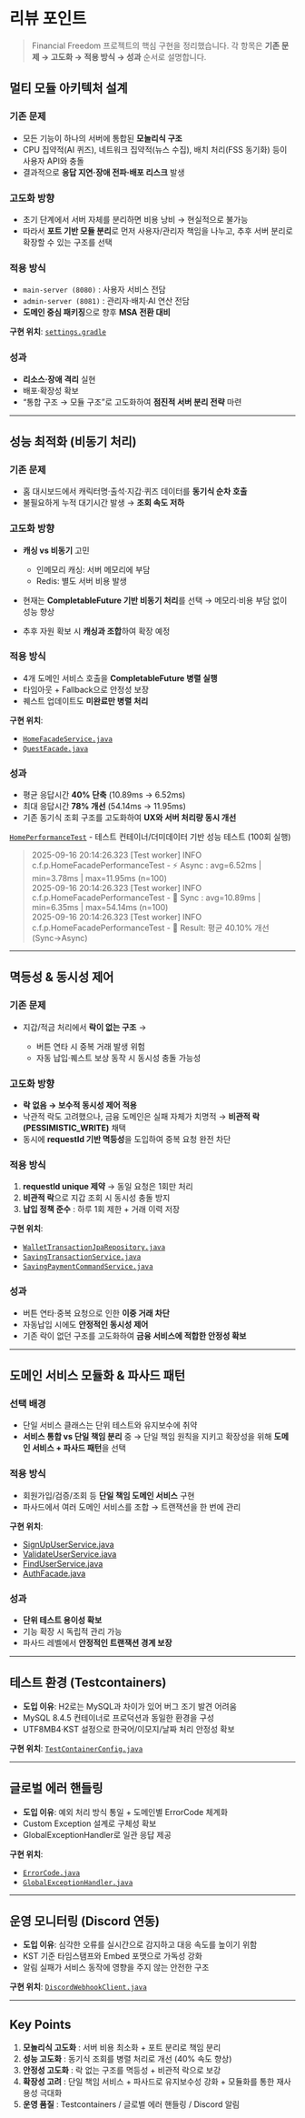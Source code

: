 # 리뷰 포인트

> Financial Freedom 프로젝트의 핵심 구현을 정리했습니다.
> 각 항목은 **기존 문제 → 고도화 → 적용 방식 → 성과** 순서로 설명합니다.

##  멀티 모듈 아키텍처 설계

### 기존 문제

* 모든 기능이 하나의 서버에 통합된 **모놀리식 구조**
* CPU 집약적(AI 퀴즈), 네트워크 집약적(뉴스 수집), 배치 처리(FSS 동기화) 등이 사용자 API와 충돌
* 결과적으로 **응답 지연·장애 전파·배포 리스크** 발생

### 고도화 방향

* 초기 단계에서 서버 자체를 분리하면 비용 낭비 → 현실적으로 불가능
* 따라서 **포트 기반 모듈 분리**로 먼저 사용자/관리자 책임을 나누고, 추후 서버 분리로 확장할 수 있는 구조를 선택

### 적용 방식

* `main-server (8080)` : 사용자 서비스 전담
* `admin-server (8081)` : 관리자·배치·AI 연산 전담
* **도메인 중심 패키징**으로 향후 **MSA 전환 대비**

**구현 위치**: [`settings.gradle`](https://github.com/9oormthon-univ/2025_SEASONTHON_TEAM_25_BE/blob/main/settings.gradle)

### 성과

* **리소스·장애 격리** 실현
* 배포·확장성 확보
* “통합 구조 → 모듈 구조”로 고도화하여 **점진적 서버 분리 전략** 마련

---

## 성능 최적화 (비동기 처리)

### 기존 문제

* 홈 대시보드에서 캐릭터명·출석·지갑·퀴즈 데이터를 **동기식 순차 호출**
* 불필요하게 누적 대기시간 발생 → **조회 속도 저하**

### 고도화 방향

* **캐싱 vs 비동기** 고민

    * 인메모리 캐싱: 서버 메모리에 부담
    * Redis: 별도 서버 비용 발생
* 현재는 **CompletableFuture 기반 비동기 처리**를 선택 → 메모리·비용 부담 없이 성능 향상
* 추후 자원 확보 시 **캐싱과 조합**하여 확장 예정

### 적용 방식

* 4개 도메인 서비스 호출을 **CompletableFuture 병렬 실행**
* 타임아웃 + Fallback으로 안정성 보장
* 퀘스트 업데이트도 **미완료만 병렬 처리**

**구현 위치**:

* [`HomeFacadeService.java`](https://github.com/9oormthon-univ/2025_SEASONTHON_TEAM_25_BE/blob/main/main-server/src/main/java/com/freedom/home/application/HomeFacadeService.java)
* [`QuestFacade.java`](https://github.com/9oormthon-univ/2025_SEASONTHON_TEAM_25_BE/blob/main/main-server/src/main/java/com/freedom/quest/application/QuestFacade.java)

### 성과

* 평균 응답시간 **40% 단축** (10.89ms → 6.52ms)
* 최대 응답시간 **78% 개선** (54.14ms → 11.95ms)
* 기존 동기식 조회 구조를 고도화하여 **UX와 서버 처리량 동시 개선**

[`HomePerformanceTest`](https://github.com/9oormthon-univ/2025_SEASONTHON_TEAM_25_BE/blob/main/main-server/src/test/java/com/freedom/performance/HomeFacadePerformanceTest.java) - 테스트 컨테이너/더미데이터 기반 성능 테스트 (100회 실행)
> 2025-09-16 20:14:26.323 [Test worker] INFO  c.f.p.HomeFacadePerformanceTest - ⚡ Async : avg=6.52ms | min=3.78ms | max=11.95ms (n=100)  
> 2025-09-16 20:14:26.323 [Test worker] INFO  c.f.p.HomeFacadePerformanceTest - 🐢 Sync  : avg=10.89ms | min=6.35ms | max=54.14ms (n=100)  
> 2025-09-16 20:14:26.323 [Test worker] INFO  c.f.p.HomeFacadePerformanceTest - 🚀 Result: 평균 40.10% 개선 (Sync→Async)
---

## 멱등성 & 동시성 제어

### 기존 문제

* 지갑/적금 처리에서 **락이 없는 구조** →

    * 버튼 연타 시 중복 거래 발생 위험
    * 자동 납입·퀘스트 보상 동작 시 동시성 충돌 가능성

### 고도화 방향

* **락 없음 → 보수적 동시성 제어 적용**
* 낙관적 락도 고려했으나, 금융 도메인은 실패 자체가 치명적 → **비관적 락(PESSIMISTIC\_WRITE)** 채택
* 동시에 **requestId 기반 멱등성**을 도입하여 중복 요청 완전 차단

### 적용 방식

1. **requestId unique 제약** → 동일 요청은 1회만 처리
2. **비관적 락**으로 지갑 조회 시 동시성 충돌 방지
3. **납입 정책 준수** : 하루 1회 제한 + 거래 이력 저장

**구현 위치**:

* [`WalletTransactionJpaRepository.java`](https://github.com/9oormthon-univ/2025_SEASONTHON_TEAM_25_BE/blob/main/main-server/src/main/java/com/freedom/wallet/infra/WalletTransactionJpaRepository.java)
* [`SavingTransactionService.java`](https://github.com/9oormthon-univ/2025_SEASONTHON_TEAM_25_BE/blob/main/main-server/src/main/java/com/freedom/wallet/application/SavingTransactionService.java)
* [`SavingPaymentCommandService.java`](https://github.com/9oormthon-univ/2025_SEASONTHON_TEAM_25_BE/blob/main/main-server/src/main/java/com/freedom/saving/application/payment/SavingPaymentService.java)

### 성과

* 버튼 연타·중복 요청으로 인한 **이중 거래 차단**
* 자동납입 시에도 **안정적인 동시성 제어**
* 기존 락이 없던 구조를 고도화하여 **금융 서비스에 적합한 안정성 확보**

---

## 도메인 서비스 모듈화 & 파사드 패턴

### 선택 배경

* 단일 서비스 클래스는 단위 테스트와 유지보수에 취약
* **서비스 통합 vs 단일 책임 분리** 중 → 단일 책임 원칙을 지키고 확장성을 위해 **도메인 서비스 + 파사드 패턴**을 선택

### 적용 방식

* 회원가입/검증/조회 등 **단일 책임 도메인 서비스** 구현
* 파사드에서 여러 도메인 서비스를 조합 → 트랜잭션을 한 번에 관리

**구현 위치**:

* [SignUpUserService.java](https://github.com/9oormthon-univ/2025_SEASONTHON_TEAM_25_BE/blob/main/main-server/src/main/java/com/freedom/auth/domain/service/SignUpUserService.java)
* [ValidateUserService.java](https://github.com/9oormthon-univ/2025_SEASONTHON_TEAM_25_BE/blob/main/main-server/src/main/java/com/freedom/auth/domain/service/ValidateUserService.java)
* [FindUserService.java](https://github.com/9oormthon-univ/2025_SEASONTHON_TEAM_25_BE/blob/main/main-server/src/main/java/com/freedom/auth/domain/service/FindUserService.java)
* [AuthFacade.java](https://github.com/9oormthon-univ/2025_SEASONTHON_TEAM_25_BE/blob/main/main-server/src/main/java/com/freedom/auth/application/AuthFacade.java)

### 성과

* **단위 테스트 용이성 확보**
* 기능 확장 시 독립적 관리 가능
* 파사드 레벨에서 **안정적인 트랜잭션 경계 보장**

---

## 테스트 환경 (Testcontainers)

* **도입 이유**: H2로는 MySQL과 차이가 있어 버그 조기 발견 어려움
* MySQL 8.4.5 컨테이너로 프로덕션과 동일한 환경을 구성
* UTF8MB4·KST 설정으로 한국어/이모지/날짜 처리 안정성 확보

**구현 위치**: [`TestContainerConfig.java`](https://github.com/9oormthon-univ/2025_SEASONTHON_TEAM_25_BE/blob/main/main-server/src/test/java/com/freedom/common/test/TestContainerConfig.java)

---

## 글로벌 에러 핸들링

* **도입 이유**: 예외 처리 방식 통일 + 도메인별 ErrorCode 체계화
* Custom Exception 설계로 구체성 확보
* GlobalExceptionHandler로 일관 응답 제공

**구현 위치**:

* [`ErrorCode.java`](https://github.com/9oormthon-univ/2025_SEASONTHON_TEAM_25_BE/blob/main/main-server/src/main/java/com/freedom/common/exception/ErrorCode.java)
* [`GlobalExceptionHandler.java`](https://github.com/9oormthon-univ/2025_SEASONTHON_TEAM_25_BE/blob/main/main-server/src/main/java/com/freedom/common/exception/GlobalExceptionHandler.java)

---

## 운영 모니터링 (Discord 연동)

* **도입 이유**: 심각한 오류를 실시간으로 감지하고 대응 속도를 높이기 위함
* KST 기준 타임스탬프와 Embed 포맷으로 가독성 강화
* 알림 실패가 서비스 동작에 영향을 주지 않는 안전한 구조

**구현 위치**: [`DiscordWebhookClient.java`](https://github.com/9oormthon-univ/2025_SEASONTHON_TEAM_25_BE/blob/main/main-server/src/main/java/com/freedom/common/notification/DiscordWebhookClient.java)

---

## Key Points

1. **모놀리식 고도화** : 서버 비용 최소화 + 포트 분리로 책임 분리
2. **성능 고도화** : 동기식 조회를 병렬 처리로 개선 (40% 속도 향상)
3. **안정성 고도화** : 락 없는 구조를 멱등성 + 비관적 락으로 보강
4. **확장성 고려** : 단일 책임 서비스 + 파사드로 유지보수성 강화 + 모듈화를 통한 재사용성 극대화
5. **운영 품질** : Testcontainers / 글로벌 에러 핸들링 / Discord 알림
